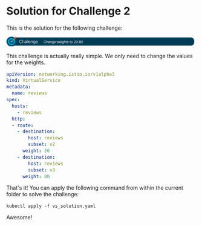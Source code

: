 # Solution for Challenge 2

This is the solution for the following challenge:

![Challenge 2](../../img/challenge2.png?raw=true "Challenge 2")

This challenge is actually really simple. We only need to change the values for the weights.

```yaml
apiVersion: networking.istio.io/v1alpha3
kind: VirtualService
metadata:
  name: reviews
spec:
  hosts:
    - reviews
  http:
  - route:
    - destination:
        host: reviews
        subset: v2
      weight: 20
    - destination:
        host: reviews
        subset: v3
      weight: 80
```

That's it! You can apply the following command from within the current folder to solve the challenge:

```
kubectl apply -f vs_solution.yaml
```

Awesome!
